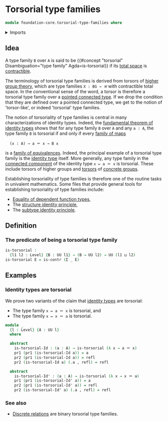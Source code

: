 # Torsorial type families

```agda
module foundation-core.torsorial-type-families where
```

<details><summary>Imports</summary>

```agda
open import foundation.dependent-pair-types
open import foundation.universe-levels

open import foundation-core.contractible-types
open import foundation-core.identity-types
```

</details>

## Idea

A type family `B` over `A` is said to be
{{#concept "torsorial" Disambiguation="type family" Agda=is-torsorial}} if its
[total space](foundation.dependent-pair-types.md) is
[contractible](foundation-core.contractible-types.md).

The terminology of torsorial type families is derived from torsors of
[higher group theory](higher-group-theory.md), which are type families
`X : BG → 𝒰` with contractible total space. In the conventional sense of the
word, a torsor is therefore a torsorial type family over a
[pointed connected type](higher-group-theory.higher-groups.md). If we drop the
condition that they are defined over a pointed connected type, we get to the
notion of 'torsor-like', or indeed 'torsorial' type families.

The notion of torsoriality of type families is central in many characterizations
of identity types. Indeed, the
[fundamental theorem of identity types](foundation.fundamental-theorem-of-identity-types.md)
shows that for any type family `B` over `A` and any `a : A`, the type family `B`
is torsorial if and only if every
[family of maps](foundation.families-of-maps.md)

```text
  (x : A) → a ＝ x → B x
```

is a [family of equivalences](foundation.families-of-equivalences.md). Indeed,
the principal example of a torsorial type family is the
[identity type](foundation-core.identity-types.md) itself. More generally, any
type family in the [connected component](foundation.connected-components.md) of
the identity type `x ↦ a ＝ x` is torsorial. These include torsors of higher
groups and [torsors](group-theory.torsors.md) of
[concrete groups](group-theory.concrete-groups.md).

Establishing torsoriality of type families is therefore one of the routine tasks
in univalent mathematics. Some files that provide general tools for establishing
torsoriality of type families include:

- [Equality of dependent function types](foundation.equality-dependent-function-types.md),
- The
  [structure identity principle](foundation.structure-identity-principle.md),
- The [subtype identity principle](foundation.subtype-identity-principle.md).

## Definition

### The predicate of being a torsorial type family

```agda
is-torsorial :
  {l1 l2 : Level} {B : UU l1} → (B → UU l2) → UU (l1 ⊔ l2)
is-torsorial E = is-contr (Σ _ E)
```

## Examples

### Identity types are torsorial

We prove two variants of the claim that
[identity types](foundation-core.identity-types.md) are torsorial:

- The type family `x ↦ a ＝ x` is torsorial, and
- The type family `x ↦ x ＝ a` is torsorial.

```agda
module _
  {l : Level} {A : UU l}
  where

  abstract
    is-torsorial-Id : (a : A) → is-torsorial (λ x → a ＝ x)
    pr1 (pr1 (is-torsorial-Id a)) = a
    pr2 (pr1 (is-torsorial-Id a)) = refl
    pr2 (is-torsorial-Id a) (.a , refl) = refl

  abstract
    is-torsorial-Id' : (a : A) → is-torsorial (λ x → x ＝ a)
    pr1 (pr1 (is-torsorial-Id' a)) = a
    pr2 (pr1 (is-torsorial-Id' a)) = refl
    pr2 (is-torsorial-Id' a) (.a , refl) = refl
```

### See also

- [Discrete relations](foundation.discrete-relations.md) are binary torsorial
  type families.
